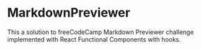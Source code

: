 # MarkdownPreviewer
This a solution to freeCodeCamp Markdown Previewer challenge implemented with React Functional Components with hooks.
